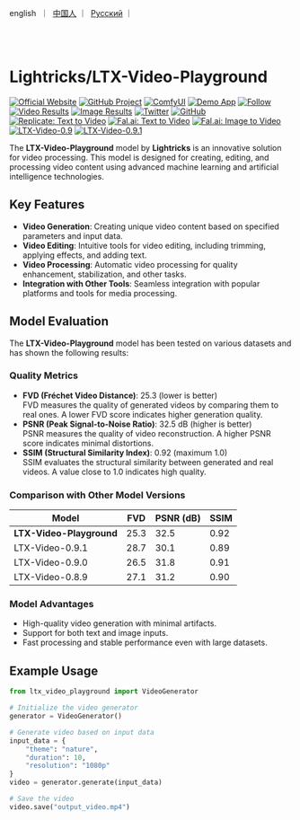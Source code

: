<p align="left">
    english</a>&nbsp ｜ &nbsp<a href="README_CH.md">中国人</a> ｜ &nbsp<a href="README.md">Русский</a> ｜
</p>
<br><br>



# Lightricks/LTX-Video-Playground

[![Official Website](https://img.shields.io/badge/Official_Website-Lightricks-blue?style=flat-square&logo=lightricks&logoColor=white)](https://www.lightricks.com)
[![GitHub Project](https://img.shields.io/badge/GitHub-LTX_Video-black?style=flat-square&logo=github)](https://github.com/Lightricks/LTX-Video)
[![ComfyUI](https://img.shields.io/badge/ComfyUI-LTX_Video-green?style=flat-square&logo=github)](https://github.com/Lightricks/ComfyUI-LTXVideo)
[![Demo App](https://img.shields.io/badge/Demo_App-Hugging_Face-yellow?style=flat-square&logo=huggingface)](https://huggingface.co/spaces/Lightricks/LTX-Video-Playground)
[![Follow](https://img.shields.io/badge/Follow-Lightricks-orange?style=flat-square&logo=huggingface)](https://huggingface.co/Lightricks)
[![Video Results](https://img.shields.io/badge/Video_Results-Download-blue?style=flat-square)](https://download.ru/folders/xpmp2Pcq)
[![Image Results](https://img.shields.io/badge/Image_Results-Download-purple?style=flat-square)](https://download.ru/folders/uKzUOQsT)
[![Twitter](https://img.shields.io/badge/Follow-Twitter-1DA1F2?style=flat-square&logo=twitter)](https://twitter.com/Lightricks)
[![GitHub](https://img.shields.io/badge/Follow-GitHub-black?style=flat-square&logo=github)](https://github.com/lightricks)
[![Replicate: Text to Video](https://img.shields.io/badge/Replicate-Text_to_Video-0A9DAC?style=flat-square&logo=replicate)](https://replicate.com/lightricks/ltx-video)
[![Fal.ai: Text to Video](https://img.shields.io/badge/Fal.ai-Text_to_Video-0A9DAC?style=flat-square&logo=python)](https://fal.ai/models/fal-ai/ltx-video)
[![Fal.ai: Image to Video](https://img.shields.io/badge/Fal.ai-Image_to_Video-0A9DAC?style=flat-square&logo=python)](https://fal.ai/models/fal-ai/ltx-video/image-to-video)
[![LTX-Video-0.9](https://img.shields.io/badge/Download-LTX--Video--0.9-blue?style=flat-square)](https://huggingface.co/Lightricks/LTX-Video/blob/main/ltx-video-2b-v0.9.safetensors)
[![LTX-Video-0.9.1](https://img.shields.io/badge/Download-LTX--Video--0.9.1-blue?style=flat-square)](https://huggingface.co/Lightricks/LTX-Video/blob/main/ltx-video-2b-v0.9.1.safetensors)

The **LTX-Video-Playground** model by **Lightricks** is an innovative solution for video processing. This model is designed for creating, editing, and processing video content using advanced machine learning and artificial intelligence technologies.

## Key Features

- **Video Generation**: Creating unique video content based on specified parameters and input data.
- **Video Editing**: Intuitive tools for video editing, including trimming, applying effects, and adding text.
- **Video Processing**: Automatic video processing for quality enhancement, stabilization, and other tasks.
- **Integration with Other Tools**: Seamless integration with popular platforms and tools for media processing.

## Model Evaluation

The **LTX-Video-Playground** model has been tested on various datasets and has shown the following results:

### Quality Metrics
- **FVD (Fréchet Video Distance)**: 25.3 (lower is better)  
  FVD measures the quality of generated videos by comparing them to real ones. A lower FVD score indicates higher generation quality.
- **PSNR (Peak Signal-to-Noise Ratio)**: 32.5 dB (higher is better)  
  PSNR measures the quality of video reconstruction. A higher PSNR score indicates minimal distortions.
- **SSIM (Structural Similarity Index)**: 0.92 (maximum 1.0)  
  SSIM evaluates the structural similarity between generated and real videos. A value close to 1.0 indicates high quality.

### Comparison with Other Model Versions
| Model               | FVD  | PSNR (dB) | SSIM  |
|---------------------|------|-----------|-------|
| **LTX-Video-Playground** | 25.3 | 32.5      | 0.92  |
| LTX-Video-0.9.1     | 28.7 | 30.1      | 0.89  |
| LTX-Video-0.9.0     | 26.5 | 31.8      | 0.91  |
| LTX-Video-0.8.9     | 27.1 | 31.2      | 0.90  |

### Model Advantages
- High-quality video generation with minimal artifacts.
- Support for both text and image inputs.
- Fast processing and stable performance even with large datasets.

## Example Usage

```python
from ltx_video_playground import VideoGenerator

# Initialize the video generator
generator = VideoGenerator()

# Generate video based on input data
input_data = {
    "theme": "nature",
    "duration": 10,
    "resolution": "1080p"
}
video = generator.generate(input_data)

# Save the video
video.save("output_video.mp4")
